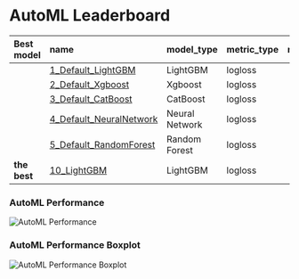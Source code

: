 # AutoML Leaderboard

| Best model   | name                                                         | model_type     | metric_type   |   metric_value |   train_time |   single_prediction_time |
|:-------------|:-------------------------------------------------------------|:---------------|:--------------|---------------:|-------------:|-------------------------:|
|              | [1_Default_LightGBM](1_Default_LightGBM/README.md)           | LightGBM       | logloss       |       0.664186 |        77.62 |                   0.114  |
|              | [2_Default_Xgboost](2_Default_Xgboost/README.md)             | Xgboost        | logloss       |       0.657047 |       121.19 |                   0.134  |
|              | [3_Default_CatBoost](3_Default_CatBoost/README.md)           | CatBoost       | logloss       |       0.675474 |        87.9  |                   0.057  |
|              | [4_Default_NeuralNetwork](4_Default_NeuralNetwork/README.md) | Neural Network | logloss       |       0.865334 |        36.63 |                   0.124  |
|              | [5_Default_RandomForest](5_Default_RandomForest/README.md)   | Random Forest  | logloss       |       0.813486 |        32.46 |                   0.126  |
| **the best** | [10_LightGBM](10_LightGBM/README.md)                         | LightGBM       | logloss       |       0.656651 |        73.12 |                   0.1296 |

### AutoML Performance
![AutoML Performance](ldb_performance.png)

### AutoML Performance Boxplot
![AutoML Performance Boxplot](ldb_performance_boxplot.png)